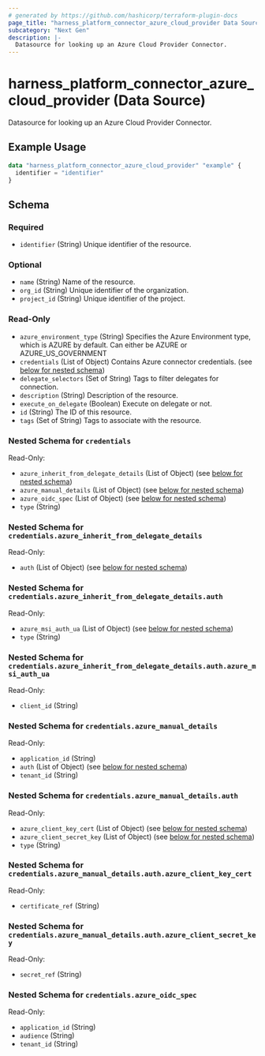 ```yaml
---
# generated by https://github.com/hashicorp/terraform-plugin-docs
page_title: "harness_platform_connector_azure_cloud_provider Data Source - terraform-provider-harness"
subcategory: "Next Gen"
description: |-
  Datasource for looking up an Azure Cloud Provider Connector.
---
```


# harness_platform_connector_azure_cloud_provider (Data Source)

Datasource for looking up an Azure Cloud Provider Connector.

## Example Usage

```terraform
data "harness_platform_connector_azure_cloud_provider" "example" {
  identifier = "identifier"
}
```

<!-- schema generated by tfplugindocs -->
## Schema

### Required

- `identifier` (String) Unique identifier of the resource.

### Optional

- `name` (String) Name of the resource.
- `org_id` (String) Unique identifier of the organization.
- `project_id` (String) Unique identifier of the project.

### Read-Only

- `azure_environment_type` (String) Specifies the Azure Environment type, which is AZURE by default. Can either be AZURE or AZURE_US_GOVERNMENT
- `credentials` (List of Object) Contains Azure connector credentials. (see [below for nested schema](#nestedatt--credentials))
- `delegate_selectors` (Set of String) Tags to filter delegates for connection.
- `description` (String) Description of the resource.
- `execute_on_delegate` (Boolean) Execute on delegate or not.
- `id` (String) The ID of this resource.
- `tags` (Set of String) Tags to associate with the resource.

<a id="nestedatt--credentials"></a>
### Nested Schema for `credentials`

Read-Only:

- `azure_inherit_from_delegate_details` (List of Object) (see [below for nested schema](#nestedobjatt--credentials--azure_inherit_from_delegate_details))
- `azure_manual_details` (List of Object) (see [below for nested schema](#nestedobjatt--credentials--azure_manual_details))
- `azure_oidc_spec` (List of Object) (see [below for nested schema](#nestedobjatt--credentials--azure_oidc_spec))
- `type` (String)

<a id="nestedobjatt--credentials--azure_inherit_from_delegate_details"></a>
### Nested Schema for `credentials.azure_inherit_from_delegate_details`

Read-Only:

- `auth` (List of Object) (see [below for nested schema](#nestedobjatt--credentials--azure_inherit_from_delegate_details--auth))

<a id="nestedobjatt--credentials--azure_inherit_from_delegate_details--auth"></a>
### Nested Schema for `credentials.azure_inherit_from_delegate_details.auth`

Read-Only:

- `azure_msi_auth_ua` (List of Object) (see [below for nested schema](#nestedobjatt--credentials--azure_inherit_from_delegate_details--auth--azure_msi_auth_ua))
- `type` (String)

<a id="nestedobjatt--credentials--azure_inherit_from_delegate_details--auth--azure_msi_auth_ua"></a>
### Nested Schema for `credentials.azure_inherit_from_delegate_details.auth.azure_msi_auth_ua`

Read-Only:

- `client_id` (String)




<a id="nestedobjatt--credentials--azure_manual_details"></a>
### Nested Schema for `credentials.azure_manual_details`

Read-Only:

- `application_id` (String)
- `auth` (List of Object) (see [below for nested schema](#nestedobjatt--credentials--azure_manual_details--auth))
- `tenant_id` (String)

<a id="nestedobjatt--credentials--azure_manual_details--auth"></a>
### Nested Schema for `credentials.azure_manual_details.auth`

Read-Only:

- `azure_client_key_cert` (List of Object) (see [below for nested schema](#nestedobjatt--credentials--azure_manual_details--auth--azure_client_key_cert))
- `azure_client_secret_key` (List of Object) (see [below for nested schema](#nestedobjatt--credentials--azure_manual_details--auth--azure_client_secret_key))
- `type` (String)

<a id="nestedobjatt--credentials--azure_manual_details--auth--azure_client_key_cert"></a>
### Nested Schema for `credentials.azure_manual_details.auth.azure_client_key_cert`

Read-Only:

- `certificate_ref` (String)


<a id="nestedobjatt--credentials--azure_manual_details--auth--azure_client_secret_key"></a>
### Nested Schema for `credentials.azure_manual_details.auth.azure_client_secret_key`

Read-Only:

- `secret_ref` (String)




<a id="nestedobjatt--credentials--azure_oidc_spec"></a>
### Nested Schema for `credentials.azure_oidc_spec`

Read-Only:

- `application_id` (String)
- `audience` (String)
- `tenant_id` (String)
